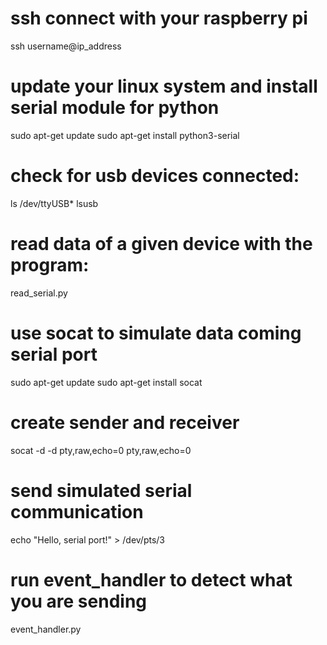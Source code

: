 # ssh connect with your raspberry pi
ssh username@ip_address

# update your linux system and install serial module for python
sudo apt-get update
sudo apt-get install python3-serial

# check for usb devices connected:
ls /dev/ttyUSB*
lsusb

# read data of a given device with the program:
read_serial.py

# use socat to simulate data coming serial port
sudo apt-get update
sudo apt-get install socat

# create sender and receiver
socat -d -d pty,raw,echo=0 pty,raw,echo=0

# send simulated serial communication
echo "Hello, serial port!" > /dev/pts/3

# run event_handler to detect what you are sending
event_handler.py



